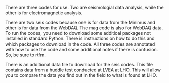 There are three codes for use. Two are seismologial data analysis, while the other is for electromagnetic analysis.

There are two seis codes because one is for data from the Minimus and other is for data from the WebDAQ. The mag code is also for WebDAQ data.
To run the codes, you need to download some additioal packages not installed in standard Python. There is instructions on how to do this and which packages to download in the code.
All three codes are annotated with how to use the code and some additional notes if there is confusion. So, be sure to rtfm.

There is an additional data file to download for the seis codes. This file contains data from a huddle test conducted at LVEA at LHO. This will allow you to compare the data you find out in the field to what is found at LHO.
